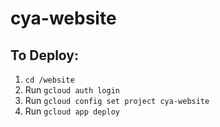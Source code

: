 # cya-website

## To Deploy:

1. `cd /website`
1. Run `gcloud auth login`
1. Run `gcloud config set project cya-website`
1. Run `gcloud app deploy`